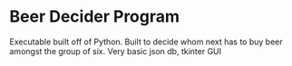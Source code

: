 # Beer Decider Program

Executable built off of Python. Built to decide whom next has to buy beer amongst the group of six. Very basic json db, tkinter GUI
